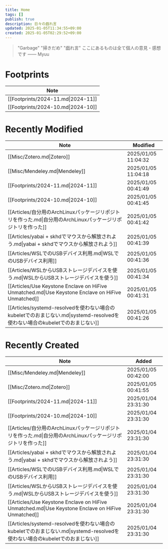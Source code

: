 ```yaml
---
title: Home
tags: []
publish: true
description: 日々の戯れ言
updated: 2025-01-05T11:34:55+09:00
created: 2025-01-05T02:29:52+09:00
---
```

> "Garbage" "掃きだめ" "戯れ言"
> ここにあるものは全て個人の意見・感想です
> ―― Myuu

# Footprints
| Note                               |
| ---------------------------------- |
| [[Footprints/2024-11.md\|2024-11]] |
| [[Footprints/2024-10.md\|2024-10]] |

# Recently Modified
| Note                                                                                               | Modified            |
| -------------------------------------------------------------------------------------------------- | ------------------- |
| [[Misc/Zotero.md\|Zotero]]                                                                         | 2025/01/05 11:04:32 |
| [[Misc/Mendeley.md\|Mendeley]]                                                                     | 2025/01/05 11:04:18 |
| [[Footprints/2024-11.md\|2024-11]]                                                                 | 2025/01/05 00:41:49 |
| [[Footprints/2024-10.md\|2024-10]]                                                                 | 2025/01/05 00:41:45 |
| [[Articles/自分用のArchLinuxパッケージリポジトリを作った.md\|自分用のArchLinuxパッケージリポジトリを作った]]                           | 2025/01/05 00:41:42 |
| [[Articles/yabai + skhdでマウスから解放されよう.md\|yabai + skhdでマウスから解放されよう]]                                 | 2025/01/05 00:41:39 |
| [[Articles/WSLでのUSBデバイス利用.md\|WSLでのUSBデバイス利用]]                                                     | 2025/01/05 00:41:36 |
| [[Articles/WSLからUSBストレージデバイスを使う.md\|WSLからUSBストレージデバイスを使う]]                                         | 2025/01/05 00:41:34 |
| [[Articles/Use Keystone Enclave on HiFive Unmatched.md\|Use Keystone Enclave on HiFive Unmatched]] | 2025/01/05 00:41:31 |
| [[Articles/systemd-resolvedを使わない場合のkubeletでのおまじない.md\|systemd-resolvedを使わない場合のkubeletでのおまじない]]     | 2025/01/05 00:41:26 |

# Recently Created
| Note                                                                                               | Added               |
| -------------------------------------------------------------------------------------------------- | ------------------- |
| [[Misc/Mendeley.md\|Mendeley]]                                                                     | 2025/01/05 00:42:00 |
| [[Misc/Zotero.md\|Zotero]]                                                                         | 2025/01/05 00:41:55 |
| [[Footprints/2024-11.md\|2024-11]]                                                                 | 2025/01/04 23:31:30 |
| [[Footprints/2024-10.md\|2024-10]]                                                                 | 2025/01/04 23:31:30 |
| [[Articles/自分用のArchLinuxパッケージリポジトリを作った.md\|自分用のArchLinuxパッケージリポジトリを作った]]                           | 2025/01/04 23:31:30 |
| [[Articles/yabai + skhdでマウスから解放されよう.md\|yabai + skhdでマウスから解放されよう]]                                 | 2025/01/04 23:31:30 |
| [[Articles/WSLでのUSBデバイス利用.md\|WSLでのUSBデバイス利用]]                                                     | 2025/01/04 23:31:30 |
| [[Articles/WSLからUSBストレージデバイスを使う.md\|WSLからUSBストレージデバイスを使う]]                                         | 2025/01/04 23:31:30 |
| [[Articles/Use Keystone Enclave on HiFive Unmatched.md\|Use Keystone Enclave on HiFive Unmatched]] | 2025/01/04 23:31:30 |
| [[Articles/systemd-resolvedを使わない場合のkubeletでのおまじない.md\|systemd-resolvedを使わない場合のkubeletでのおまじない]]     | 2025/01/04 23:31:30 |

